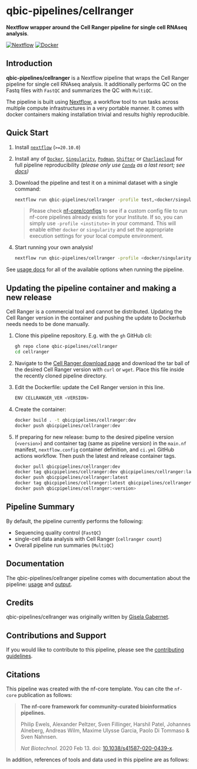 # qbic-pipelines/cellranger

**Nextflow wrapper around the Cell Ranger pipeline for single cell RNAseq analysis**.

[![Nextflow](https://img.shields.io/badge/nextflow-%E2%89%A520.10.0-brightgreen.svg)](https://www.nextflow.io/)
[![Docker](https://img.shields.io/docker/automated/nfcore/qbic-pipelines-cellranger.svg)](https://hub.docker.com/r/qbicpipelines/cellranger)

## Introduction

<!-- TODO nf-core: Write a 1-2 sentence summary of what data the pipeline is for and what it does -->
**qbic-pipelines/cellranger** is a Nextflow pipeline that wraps the Cell Ranger pipeline for single cell RNAseq analysis. It additionally performs QC on the Fastq files
with `FastQC` and summarizes the QC with `MultiQC`.

The pipeline is built using [Nextflow](https://www.nextflow.io), a workflow tool to run tasks across multiple compute infrastructures in a very portable manner. It comes with docker containers making installation trivial and results highly reproducible.

## Quick Start

1. Install [`nextflow`](https://nf-co.re/usage/installation) (`>=20.10.0`)

2. Install any of [`Docker`](https://docs.docker.com/engine/installation/), [`Singularity`](https://www.sylabs.io/guides/3.0/user-guide/), [`Podman`](https://podman.io/), [`Shifter`](https://nersc.gitlab.io/development/shifter/how-to-use/) or [`Charliecloud`](https://hpc.github.io/charliecloud/) for full pipeline reproducibility _(please only use [`Conda`](https://conda.io/miniconda.html) as a last resort; see [docs](https://nf-co.re/usage/configuration#basic-configuration-profiles))_

3. Download the pipeline and test it on a minimal dataset with a single command:

    ```bash
    nextflow run qbic-pipelines/cellranger -profile test,<docker/singularity/podman/conda/institute>
    ```

    > Please check [nf-core/configs](https://github.com/nf-core/configs#documentation) to see if a custom config file to run nf-core pipelines already exists for your Institute. If so, you can simply use `-profile <institute>` in your command. This will enable either `docker` or `singularity` and set the appropriate execution settings for your local compute environment.

4. Start running your own analysis!

    <!-- TODO nf-core: Update the example "typical command" below used to run the pipeline -->

    ```bash
    nextflow run qbic-pipelines/cellranger -profile <docker/singularity/podman/conda/institute> --input 'samplesheet.tsv' --genome GRCh38
    ```

See [usage docs](./docs/usage.md) for all of the available options when running the pipeline.

## Updating the pipeline container and making a new release

Cell Ranger is a commercial tool and cannot be distributed. Updating the Cell Ranger version in the container and pushing the update to Dockerhub needs
needs to be done manually.

1. Clone this pipeline repository. E.g. with the `gh` GitHub cli:

    ```bash
    gh repo clone qbic-pipelines/cellranger
    cd cellranger
    ```

2. Navigate to the [Cell Ranger download page](https://support.10xgenomics.com/single-cell-gene-expression/software/downloads/latest) and download the tar ball of the desired Cell Ranger version with `curl` or `wget`. Place this file inside the recently cloned pipeline directory.

3. Edit the Dockerfile: update the Cell Ranger version in this line.

    ```bash
    ENV CELLRANGER_VER <VERSION>
    ```

4. Create the container:

    ```bash
    docker build . -t qbicpipelines/cellranger:dev
    docker push qbicpipelines/cellranger:dev
    ```

5. If preparing for new release: bump to the desired pipeline version (`<version>`) and container tag (same as pipeline version)
in the `main.nf` manifest, `nextflow.config` container definition, and `ci.yml` GitHub actions workflow.
Then push the latest and release container tags.

    ```bash
    docker pull qbicpipelines/cellranger:dev
    docker tag qbicpipelines/cellranger:dev qbicpipelines/cellranger:latest
    docker push qbicpipelines/cellranger:latest
    docker tag qbicpipelines/cellranger:latest qbicpipelines/cellranger:<version>
    docker push qbicpipelines/cellranger:<version>
    ```

## Pipeline Summary

By default, the pipeline currently performs the following:

* Sequencing quality control (`FastQC`)
* single-cell data analysis with Cell Ranger (`cellranger count`)
* Overall pipeline run summaries (`MultiQC`)

## Documentation

The qbic-pipelines/cellranger pipeline comes with documentation about the pipeline: [usage](./docs/usage.md) and [output](./docs/output.md).

## Credits

qbic-pipelines/cellranger was originally written by [Gisela Gabernet](https://github.com/ggabernet).

## Contributions and Support

If you would like to contribute to this pipeline, please see the [contributing guidelines](.github/CONTRIBUTING.md).

## Citations

<!-- TODO nf-core: Add citation for pipeline after first release. Uncomment lines below and update Zenodo doi. -->
<!-- If you use  nf-core/qbic-pipelines-cellranger for your analysis, please cite it using the following doi: [10.5281/zenodo.XXXXXX](https://doi.org/10.5281/zenodo.XXXXXX) -->

This pipeline was created with the nf-core template. You can cite the `nf-core` publication as follows:

> **The nf-core framework for community-curated bioinformatics pipelines.**
>
> Philip Ewels, Alexander Peltzer, Sven Fillinger, Harshil Patel, Johannes Alneberg, Andreas Wilm, Maxime Ulysse Garcia, Paolo Di Tommaso & Sven Nahnsen.
>
> _Nat Biotechnol._ 2020 Feb 13. doi: [10.1038/s41587-020-0439-x](https://dx.doi.org/10.1038/s41587-020-0439-x).

In addition, references of tools and data used in this pipeline are as follows:
